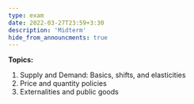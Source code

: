 ```yaml
---
type: exam
date: 2022-03-27T23:59+3:30
description: 'Midterm'
hide_from_announcments: true
---
```

**Topics:**
1. Supply and Demand: Basics, shifts, and elasticities
2. Price and quantity policies
3. Externalities and public goods
